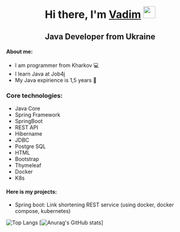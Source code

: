 <h1 align="center">Hi there, I'm <a href="https://github.com/VadimDedeiko" target="_blank">Vadim</a> 
<img src="https://github.com/blackcater/blackcater/raw/main/images/Hi.gif" height="32"/></h1>
<h2 align="center">Java Developer from Ukraine</h2>

#### About me:

- I am programmer from Kharkov 💻
- I learn Java at Job4j
- My Java expirience is 1,5 years 💼
    
### Core technologies:
* Java Core
* Spring Framework
* SpringBoot
* REST API
* Hibername
* JDBC
* Postgre SQL
* HTML
* Bootstrap
* Thymeleaf
* Docker
* K8s
>
#### Here is my projects:
* Spring boot: Link shortening REST service (using docker, docker compose, kubernetes)
    
![Top Langs](https://github-readme-stats.vercel.app/api/top-langs/?username=VadimDedeiko)
[![Anurag's GitHub stats](https://github-readme-stats.vercel.app/api?username=VadimDedeiko)]
    


<!--
**VadimDedeiko/VadimDedeiko** is a ✨ _special_ ✨ repository because its `README.md` (this file) appears on your GitHub profile.

Here are some ideas to get you started:

- 🔭 I’m currently working on ...
- 🌱 I’m currently learning JavaScript
- 👯 I’m looking to collaborate on ...
- 🤔 I’m looking for help with ...
- 💬 Ask me about ...
- 📫 How to reach me: ...
- 😄 Pronouns: ...
- ⚡ Fun fact: ...
-->
